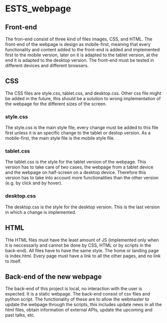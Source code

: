 # ESTS_webpage

## Front-end 
The fron-end consist of three kind of files images, CSS, and HTML. The front-end of the webpage is design as mobile-first, meaning that every functionality and content added to the front-end is added and implemented first to the mobile version, later on it is adapted to the tablet version, at the end it is adapted to the desktop version. The front-end must be tested in different devices and different browsers.

## CSS
The CSS files are style.css, tablet.css, and desktop.css. Other css file might be added in the future, this should be a solution to wrong implementation of the webpage for the different sizes of the screen.

### style.css
The style.css is the main style file, every change must be added to this file first unless it is an specific change to the tablet or destop version. As a mobile-first, the main style file is the mobile style file. 

### tablet.css
The tablet.css is the style for the tablet version of the webpage. This version has to take care of two cases, the webpage from a tablet device and the webpage on half-screen on a desktop device. Therefore this version has to take into account more functionalities than the other version (e.g. by click and by hover).

### desktop.css
The desktop.css is the style for the desktop version. This is the last version in which a change is implemented.

## HTML

THe HTML files must have the least amount of JS (implemented only when it is neccessarly and cannot be done by CSS, HTML or by scripts in the back-end). All files have to have the same style. The home or landing page is index.html. Every page must have a link to all the other pages, and no link to itself.

## Back-end of the new webpage
The back-end of this project is local, no interaction with the user is expected. It is a static webpage. The back-end consist of csv files and python script. The functionality of these are to allow the webmaster to update the webpage through the scripts, this includes update news in all the html files, obtain information of external APIs, update the upcoming and past talks, etc.
